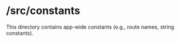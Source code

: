 # /src/constants

This directory contains app-wide constants (e.g., route names, string constants).

